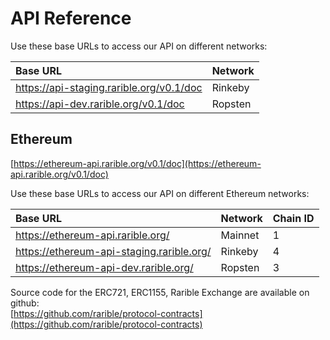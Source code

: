 # API Reference

Use these base URLs to access our API on different networks:

| Base URL | Network |
| :--- | :--- |
| https://api-staging.rarible.org/v0.1/doc | Rinkeby |
| https://api-dev.rarible.org/v0.1/doc | Ropsten |


## Ethereum

[https://ethereum-api.rarible.org/v0.1/doc](https://ethereum-api.rarible.org/v0.1/doc)

Use these base URLs to access our API on different Ethereum networks:

| Base URL | Network | Chain ID |
| :--- | :--- | :--- |
| https://ethereum-api.rarible.org/ | Mainnet | 1 |
| https://ethereum-api-staging.rarible.org/ | Rinkeby | 4 |
| https://ethereum-api-dev.rarible.org/ | Ropsten | 3 |

Source code for the ERC721, ERC1155, Rarible Exchange are available on github:  
[https://github.com/rarible/protocol-contracts](https://github.com/rarible/protocol-contracts)
